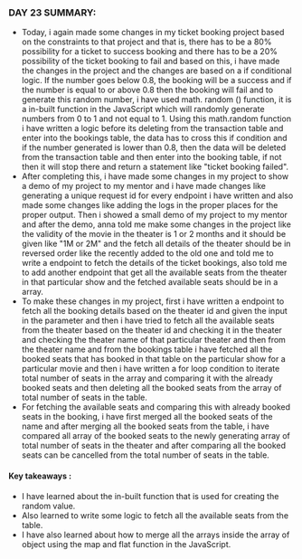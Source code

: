 ### DAY 23 SUMMARY:
- Today, i again made some changes in my ticket booking project based on the constraints to that project and that is, there has to be a 80% possibility for a ticket to success booking and there has to be a 20% possibility of the ticket booking to fail and based on this, i have made the changes in the project and the changes are based on a if conditional logic. If the number goes below 0.8, the booking will be a success and if the number is equal to or above 0.8 then the booking will fail and to generate this random number, i have used math. random () function, it is a in-built function in the JavaScript which will randomly generate numbers from 0 to 1 and not equal to 1. Using this math.random function i have written a logic before its deleting from the transaction table and enter into the bookings table, the data has to cross this if condition and if the number generated is lower than 0.8, then the data will be deleted from the transaction table and then enter into the booking table, if not then it will stop there and return a statement like "ticket booking failed". 
- After completing this, i have made some changes in my project to show a demo of my project to my mentor and i have made changes like generating a unique request id for every endpoint i have written and also made some changes like adding the logs in the proper places for the proper output. Then i showed a small demo of my project to my mentor and after the demo, anna told me make some changes in the project like the validity of the movie in the theater is 1 or 2 months and it should be given like "1M or 2M" and the fetch all details of the theater should be in reversed order like the recently added to the old one and told me to write a endpoint to fetch the details of the ticket bookings, also told me to add another endpoint that get all the available seats from the theater in that particular show and the fetched available seats should be in a array. 
- To make these changes in my project, first i have written a endpoint to fetch all the booking details based on the theater id and given the input in the parameter and then i have tried to fetch all the available seats from the theater based on the theater id and checking it in the theater and checking the theater name of that particular theater and then from the theater name and from the bookings table i have fetched all the booked seats that has booked in that table on the particular show for a particular movie and then i have written a for loop condition to iterate total number of seats in the array and comparing it with the already booked seats and then deleting all the booked seats from the array of total number of seats in the table.
- For fetching the available seats and comparing this with already booked seats in the booking, i have first merged all the booked seats of the name and after merging all the booked seats from the table, i have compared all array of the booked seats to the newly generating array of total number of seats in the theater and after comparing all the booked seats can be cancelled from the total number of seats in the table.

#### Key takeaways : 
- I have learned about the in-built function that is used for creating the random value.
- Also learned to write some logic to fetch all the available seats from the table.
- I have also learned about how to merge all the arrays inside the array of object using the map and flat function in the JavaScript.
